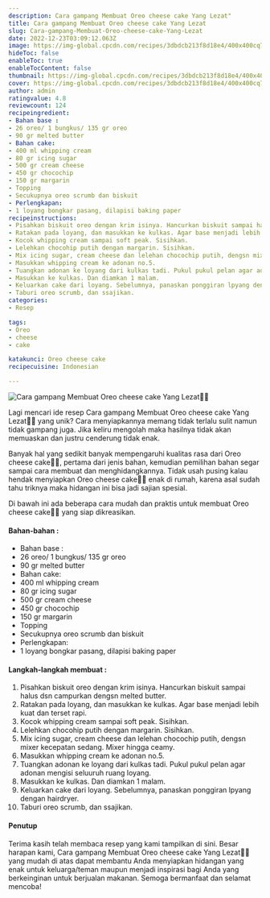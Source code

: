 ```yaml
---
description: Cara gampang Membuat Oreo cheese cake Yang Lezat"
title: Cara gampang Membuat Oreo cheese cake Yang Lezat
slug: Cara-gampang-Membuat-Oreo-cheese-cake-Yang-Lezat
date: 2022-12-23T03:09:12.063Z
image: https://img-global.cpcdn.com/recipes/3dbdcb213f8d18e4/400x400cq70/photo.jpg
hideToc: false
enableToc: true
enableTocContent: false
thumbnail: https://img-global.cpcdn.com/recipes/3dbdcb213f8d18e4/400x400cq70/photo.jpg
cover: https://img-global.cpcdn.com/recipes/3dbdcb213f8d18e4/400x400cq70/photo.jpg
author: admin
ratingvalue: 4.8
reviewcount: 124
recipeingredient:
- Bahan base :
- 26 oreo/ 1 bungkus/ 135 gr oreo
- 90 gr melted butter
- Bahan cake:
- 400 ml whipping cream
- 80 gr icing sugar
- 500 gr cream cheese
- 450 gr chocochip
- 150 gr margarin
- Topping
- Secukupnya oreo scrumb dan biskuit
- Perlengkapan:
- 1 loyang bongkar pasang, dilapisi baking paper
recipeinstructions:
- Pisahkan biskuit oreo dengan krim isinya. Hancurkan biskuit sampai halus dsn campurkan dengsn melted butter.
- Ratakan pada loyang, dan masukkan ke kulkas. Agar base menjadi lebih kuat dan terset rapi.
- Kocok whipping cream sampai soft peak. Sisihkan.
- Lelehkan chocohip putih dengan margarin. Sisihkan.
- Mix icing sugar, cream cheese dan lelehan chocochip putih, dengsn mixer kecepatan sedang. Mixer hingga ceamy.
- Masukkan whipping cream ke adonan no.5.
- Tuangkan adonan ke loyang dari kulkas tadi. Pukul pukul pelan agar adonan mengisi seluuruh ruang loyang.
- Masukkan ke kulkas. Dan diamkan 1 malam.
- Keluarkan cake dari loyang. Sebelumnya, panaskan ponggiran lpyang dengan hairdryer.
- Taburi oreo scrumb, dan ssajikan.
categories:
- Resep

tags:
- Oreo
- cheese
- cake

katakunci: Oreo cheese cake
recipecuisine: Indonesian

---
```


![Cara gampang Membuat Oreo cheese cake Yang Lezat👩‍🍳](https://img-global.cpcdn.com/recipes/3dbdcb213f8d18e4/400x400cq70/photo.jpg)

Lagi mencari ide resep Cara gampang Membuat Oreo cheese cake Yang Lezat👩‍🍳 yang unik? Cara menyiapkannya memang tidak terlalu sulit namun tidak gampang juga. Jika keliru mengolah maka hasilnya tidak akan memuaskan dan justru cenderung tidak enak.

Banyak hal yang sedikit banyak mempengaruhi kualitas rasa dari Oreo cheese cake👩‍🍳, pertama dari jenis bahan, kemudian pemilihan bahan segar sampai cara membuat dan menghidangkannya. Tidak usah pusing kalau hendak menyiapkan Oreo cheese cake👩‍🍳 enak di rumah, karena asal sudah tahu triknya maka hidangan ini bisa jadi sajian spesial.

Di bawah ini ada beberapa cara mudah dan praktis untuk membuat Oreo cheese cake👩‍🍳 yang siap dikreasikan.

<!--inarticleads1-->

#### Bahan-bahan :

- Bahan base :
- 26 oreo/ 1 bungkus/ 135 gr oreo
- 90 gr melted butter
- Bahan cake:
- 400 ml whipping cream
- 80 gr icing sugar
- 500 gr cream cheese
- 450 gr chocochip
- 150 gr margarin
- Topping
- Secukupnya oreo scrumb dan biskuit
- Perlengkapan:
- 1 loyang bongkar pasang, dilapisi baking paper

<!--inarticleads2-->

#### Langkah-langkah membuat :

1. Pisahkan biskuit oreo dengan krim isinya. Hancurkan biskuit sampai halus dsn campurkan dengsn melted butter.
1. Ratakan pada loyang, dan masukkan ke kulkas. Agar base menjadi lebih kuat dan terset rapi.
1. Kocok whipping cream sampai soft peak. Sisihkan.
1. Lelehkan chocohip putih dengan margarin. Sisihkan.
1. Mix icing sugar, cream cheese dan lelehan chocochip putih, dengsn mixer kecepatan sedang. Mixer hingga ceamy.
1. Masukkan whipping cream ke adonan no.5.
1. Tuangkan adonan ke loyang dari kulkas tadi. Pukul pukul pelan agar adonan mengisi seluuruh ruang loyang.
1. Masukkan ke kulkas. Dan diamkan 1 malam.
1. Keluarkan cake dari loyang. Sebelumnya, panaskan ponggiran lpyang dengan hairdryer.
1. Taburi oreo scrumb, dan ssajikan.

#### Penutup

Terima kasih telah membaca resep yang kami tampilkan di sini. Besar harapan kami, Cara gampang Membuat Oreo cheese cake Yang Lezat👩‍🍳 yang mudah di atas dapat membantu Anda menyiapkan hidangan yang enak untuk keluarga/teman maupun menjadi inspirasi bagi Anda yang berkeinginan untuk berjualan makanan. Semoga bermanfaat dan selamat mencoba!
